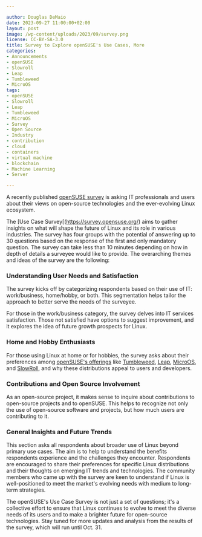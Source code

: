 ```yaml
---

author: Douglas DeMaio 
date: 2023-09-27 11:00:00+02:00
layout: post
image: /wp-content/uploads/2023/09/survey.png
license: CC-BY-SA-3.0
title: Survey to Explore openSUSE's Use Cases, More
categories:
- Announcements
- openSUSE
- Slowroll
- Leap
- Tumbleweed
- MicroOS
tags:
- openSUSE
- Slowroll
- Leap
- Tumbleweed
- MicroOS
- Survey
- Open Source
- Industry
- contribution
- cloud
- containers
- virtual machine
- blockchain
- Machine Learning
- Server

---
```


A recently published [openSUSE survey](https://survey.opensuse.org/) is asking IT professionals and users about their views on open-source technologies and the ever-evolving Linux ecosystem.

The [Use Case Survey[(https://survey.opensuse.org/) aims to gather insights on what will shape the future of Linux and its role in various industries. The survey has four groups with the potential of answering up to 30 questions based on the response of the first and only mandatory question. The survey can take less than 10 minutes depending on how in depth of details a surveyee would like to provide. The overarching themes and ideas of the survey are the following:

### Understanding User Needs and Satisfaction

The survey kicks off by categorizing respondents based on their use of IT: work/business, home/hobby, or both. This segmentation helps tailor the approach to better serve the needs of the surveyee.

For those in the work/business category, the survey delves into IT services satisfaction. Those not satisfied have options to suggest improvement, and it explores the idea of future growth prospects for Linux.

### Home and Hobby Enthusiasts

For those using Linux at home or for hobbies, the survey asks about their preferences among [openSUSE's offerings](https://get.opensuse.org/) like [Tumbleweed](https://get.opensuse.org/tumbleweed/), [Leap](https://get.opensuse.org/leap), [MicroOS](https://get.opensuse.org/microos/), and [SlowRoll](https://en.opensuse.org/openSUSE:Slowroll), and why these distributions appeal to users and developers.

### Contributions and Open Source Involvement

As an open-source project, it makes sense to inquire about contributions to open-source projects and to openSUSE. This helps to recognize not only the use of open-source software and projects, but how much users are contributing to it. 

### General Insights and Future Trends

This section asks all respondents about broader use of Linux beyond primary use cases. The aim is to help to understand the benefits respondents experience and the challenges they encounter. Respondents are encouraged to share their preferences for specific Linux distributions and their thoughts on emerging IT trends and technologies. The community members who came up with the survey are keen to understand if Linux is well-positioned to meet the market's evolving needs with medium to long-term strategies.

The openSUSE's Use Case Survey is not just a set of questions; it's a collective effort to ensure that Linux continues to evolve to meet the diverse needs of its users and to make a brighter future for open-source technologies. Stay tuned for more updates and analysis from the results of the survey, which will run until Oct. 31.

<meta name="openSUSE, Open Source, rolling release, logo, design, slowroll, Tumbleweed, Leap, Factory, MicroOS, use case, survey, user, cloud, containers" content="HTML,CSS,XML,JavaScript">

